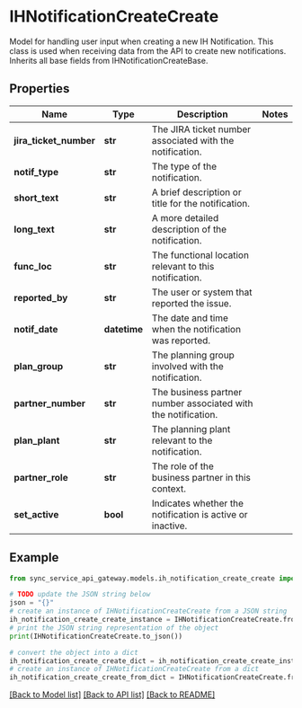 # IHNotificationCreateCreate

Model for handling user input when creating a new IH Notification.  This class is used when receiving data from the API to create new notifications. Inherits all base fields from IHNotificationCreateBase.

## Properties

Name | Type | Description | Notes
------------ | ------------- | ------------- | -------------
**jira_ticket_number** | **str** | The JIRA ticket number associated with the notification. | 
**notif_type** | **str** | The type of the notification. | 
**short_text** | **str** | A brief description or title for the notification. | 
**long_text** | **str** | A more detailed description of the notification. | 
**func_loc** | **str** | The functional location relevant to this notification. | 
**reported_by** | **str** | The user or system that reported the issue. | 
**notif_date** | **datetime** | The date and time when the notification was reported. | 
**plan_group** | **str** | The planning group involved with the notification. | 
**partner_number** | **str** | The business partner number associated with the notification. | 
**plan_plant** | **str** | The planning plant relevant to the notification. | 
**partner_role** | **str** | The role of the business partner in this context. | 
**set_active** | **bool** | Indicates whether the notification is active or inactive. | 

## Example

```python
from sync_service_api_gateway.models.ih_notification_create_create import IHNotificationCreateCreate

# TODO update the JSON string below
json = "{}"
# create an instance of IHNotificationCreateCreate from a JSON string
ih_notification_create_create_instance = IHNotificationCreateCreate.from_json(json)
# print the JSON string representation of the object
print(IHNotificationCreateCreate.to_json())

# convert the object into a dict
ih_notification_create_create_dict = ih_notification_create_create_instance.to_dict()
# create an instance of IHNotificationCreateCreate from a dict
ih_notification_create_create_from_dict = IHNotificationCreateCreate.from_dict(ih_notification_create_create_dict)
```
[[Back to Model list]](../README.md#documentation-for-models) [[Back to API list]](../README.md#documentation-for-api-endpoints) [[Back to README]](../README.md)


